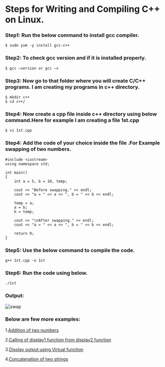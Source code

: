 # Steps for Writing and Compiling C++ on Linux.

### **Step1:** Run the below command to install gcc compiler.
```
$ sudo yum -y install gcc-c++
```
### **Step2:** To check gcc version and if it is installed properly.
```
$ gcc –version or gcc –v
```
### **Step3:** Now go to that folder where you will create C/C++ programs. I am creating my programs in c++ directory.
```
$ mkdir c++
$ cd c++/
```
### **Step4:** Now create a cpp file inside  c++ directory using below command.Here for example I am creating a file 1st.cpp
```
$ vi 1st.cpp
```
### **Step4:** Add the code of your choice inside the file .For Example swapping of two numbers.
```
#include <iostream>
using namespace std;

int main()
{
    int a = 5, b = 10, temp;

    cout << "Before swapping." << endl;
    cout << "a = " << a << ", b = " << b << endl;

    temp = a;
    a = b;
    b = temp;

    cout << "\nAfter swapping." << endl;
    cout << "a = " << a << ", b = " << b << endl;

    return 0;
}
```
### **Step5:** Use the below command to compile the code.
```
g++ 1st.cpp -o 1st
```
### **Step6:** Run the code using below.
```
./1st
```
 ### **Output:**
![swap](https://user-images.githubusercontent.com/63540937/80867258-88cc0100-8cbd-11ea-8951-919c54290e38.jpg)



### **Below are few more examples:**
1.[Addition of two numbers](https://github.com/aishwarya96-cmd/cloud/blob/aishwarya/first.md)

2.[Calling of display1 function from display2 function](https://github.com/aishwarya96-cmd/cloud/blob/aishwarya/second.md)

3.[Display output using Virtual function](https://github.com/aishwarya96-cmd/cloud/blob/aishwarya/third.md)

4.[Concatenation of two strings](https://github.com/aishwarya96-cmd/cloud/blob/aishwarya/fourth.md)



